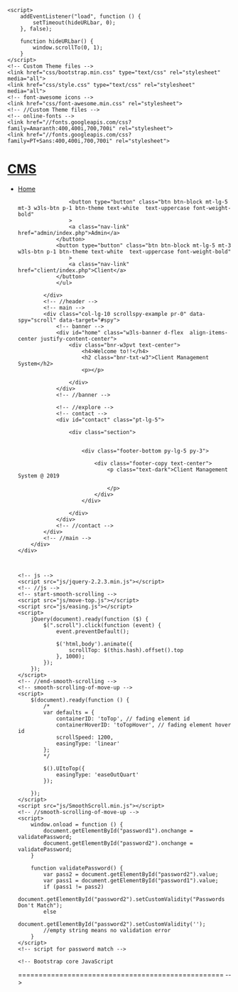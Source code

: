 
<!DOCTYPE html>
<html lang="zxx">

<head>
    <title>Client Management System || Home Page</title>
    
    <script>
        addEventListener("load", function () {
            setTimeout(hideURLbar, 0);
        }, false);

        function hideURLbar() {
            window.scrollTo(0, 1);
        }
    </script>
    <!-- Custom Theme files -->
    <link href="css/bootstrap.min.css" type="text/css" rel="stylesheet" media="all">
    <link href="css/style.css" type="text/css" rel="stylesheet" media="all">
    <!-- font-awesome icons -->
    <link href="css/font-awesome.min.css" rel="stylesheet">
    <!-- //Custom Theme files -->
    <!-- online-fonts -->
    <link href="//fonts.googleapis.com/css?family=Amaranth:400,400i,700,700i" rel="stylesheet">
    <link href="//fonts.googleapis.com/css?family=PT+Sans:400,400i,700,700i" rel="stylesheet">
</head>

<body>
    <div class="container-fluid">
        <div class="row">
            <!-- header -->
            <div class="col-lg-2" id="spy">
                <div class="header-agile">
                    <h1>
                        <a class="navbar-brand" href="index.php">
                           CMS
                        </a>
                    </h1>
                </div>
                <ul class="nav nav-pills flex-column mt-lg-5">
                    <li class="nav-item"><a class="nav-link active" href="index.php">Home</a></li>
                    
                    <button type="button" class="btn btn-block mt-lg-5 mt-3 w3ls-btn p-1 btn-theme text-white  text-uppercase font-weight-bold" 
                    >
                    <a class="nav-link" href="admin/index.php">Admin</a>
                </button>
                <button type="button" class="btn btn-block mt-lg-5 mt-3 w3ls-btn p-1 btn-theme text-white  text-uppercase font-weight-bold" 
                    >
                    <a class="nav-link" href="client/index.php">Client</a>
                </button>
                </ul>
                
            </div>
            <!-- //header -->
            <!-- main -->
            <div class="col-lg-10 scrollspy-example pr-0" data-spy="scroll" data-target="#spy">
                <!-- banner -->
                <div id="home" class="w3ls-banner d-flex  align-items-center justify-content-center">
                    <div class="bnr-w3pvt text-center">
                        <h4>Welcome to!!</h4>
                        <h2 class="bnr-txt-w3">Client Management System</h2>
                        <p></p>
                       
                    </div>
                </div>
                <!-- //banner -->
          
                <!-- //explore -->
                <!-- contact -->
                <div id="contact" class="pt-lg-5">
                    
                    <div class="section">
                        
                       
                        <div class="footer-bottom py-lg-5 py-3">
                          
                            <div class="footer-copy text-center">
                                <p class="text-dark">Client Management System @ 2019
                                    
                                </p>
                            </div>
                        </div>
                        
                    </div>
                </div>
                <!-- //contact -->
            </div>
            <!-- //main -->
        </div>
    </div>
  
  

    <!-- js -->
    <script src="js/jquery-2.2.3.min.js"></script>
    <!-- //js -->
    <!-- start-smooth-scrolling -->
    <script src="js/move-top.js"></script>
    <script src="js/easing.js"></script>
    <script>
        jQuery(document).ready(function ($) {
            $(".scroll").click(function (event) {
                event.preventDefault();

                $('html,body').animate({
                    scrollTop: $(this.hash).offset().top
                }, 1000);
            });
        });
    </script>
    <!-- //end-smooth-scrolling -->
    <!-- smooth-scrolling-of-move-up -->
    <script>
        $(document).ready(function () {
            /*
            var defaults = {
                containerID: 'toTop', // fading element id
                containerHoverID: 'toTopHover', // fading element hover id
                scrollSpeed: 1200,
                easingType: 'linear' 
            };
            */

            $().UItoTop({
                easingType: 'easeOutQuart'
            });

        });
    </script>
    <script src="js/SmoothScroll.min.js"></script>
    <!-- //smooth-scrolling-of-move-up -->
    <script>
        window.onload = function () {
            document.getElementById("password1").onchange = validatePassword;
            document.getElementById("password2").onchange = validatePassword;
        }

        function validatePassword() {
            var pass2 = document.getElementById("password2").value;
            var pass1 = document.getElementById("password1").value;
            if (pass1 != pass2)
                document.getElementById("password2").setCustomValidity("Passwords Don't Match");
            else
                document.getElementById("password2").setCustomValidity('');
            //empty string means no validation error
        }
    </script>
    <!-- script for password match -->

    <!-- Bootstrap core JavaScript
================================================== -->
    <!-- Placed at the end of the document so the pages load faster -->
    <script src="js/bootstrap.min.js"></script>
</body>

</html>